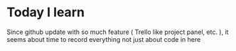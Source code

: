 # Today I learn

Since github update with so much feature ( Trello like project panel, etc. ),
it seems about time to record everything not just about code in here

